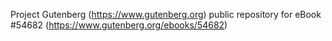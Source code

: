 Project Gutenberg (https://www.gutenberg.org) public repository for
eBook #54682 (https://www.gutenberg.org/ebooks/54682)
